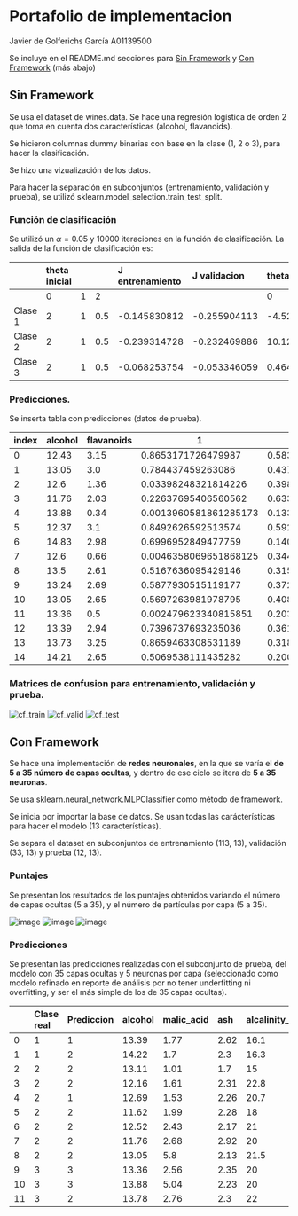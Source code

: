 # Portafolio de implementacion
Javier de Golferichs García A01139500

Se incluye en el README.md secciones para [Sin Framework](##-Sin-Framework) y  [Con Framework](##-Con-Framework) (más abajo)

## Sin Framework

Se usa el dataset de wines.data. Se hace una regresión logística de orden 2 que toma en cuenta dos características (alcohol, flavanoids).

Se hicieron columnas dummy binarias con base en la clase (1, 2 o 3), para hacer la clasificación.

Se hizo una vizualización de los datos.

Para hacer la separación en subconjuntos (entrenamiento, validación y prueba), se utilizó sklearn.model_selection.train_test_split.

### Función de clasificación
Se utilizó un $\alpha = 0.05$ y 10000 iteraciones en la función de clasificación.
La salida de la función de clasificación es:

| |theta inicial| | |J entrenamiento|J validacion|theta refinada |||
|:----|:----|:----|:----|:----|:----|:----|:----|:----|
| |0|1|2| | |0|1|2|
|Clase 1|2|1|0.5|-0.145830812|-0.255904113|-4.528507542|-0.218032685|2.888516617|
|Clase 2|2|1|0.5|-0.239314728|-0.232469886|10.12620338|-0.87245963|0.335677986|
|Clase 3|2|1|0.5|-0.068253754|-0.053346059|0.464055325|0.507980433|-5.732727431|

### Predicciones.

Se inserta tabla con predicciones (datos de prueba).

|index|alcohol|flavanoids|1|2|3|Real|Prediccion|
|---|---|---|---|---|---|---|---|
|0|12\.43|3\.15|0\.8653171726479987|0\.5839271426938165|1\.2624743120118493e-05|2|1|
|1|13\.05|3\.0|0\.784437459263086|0\.4372425034925187|4\.087372194117752e-05|1|1|
|2|12\.6|1\.36|0\.03398248321814226|0\.39884836632327053|0\.2825392973610589|2|2|
|3|11\.76|2\.03|0\.22637695406560562|0\.6335564096093226|0\.005488855873863599|2|2|
|4|13\.88|0\.34|0\.0013960581861285173|0\.13361049527386706|0\.9961876749037951|3|3|
|5|12\.37|3\.1|0\.8492626592513574|0\.5925409421582374|1\.6310555709680198e-05|2|1|
|6|14\.83|2\.98|0\.6996952849477759|0\.14039024146459814|0\.00011321342280222218|1|1|
|7|12\.6|0\.66|0\.0046358069651868125|0\.34406288333815715|0\.9561025385351241|3|3|
|8|13\.5|2\.61|0\.5167636095429146|0\.3152080700182921|0\.00048029606566297913|1|1|
|9|13\.24|2\.69|0\.5877930515119177|0\.3723406698302508|0\.00026611375626761055|1|1|
|10|13\.05|2\.65|0\.5697263981978795|0\.40857772000191106|0\.00030389398181477885|2|1|
|11|13\.36|0\.5|0\.002479623340815851|0\.20391247451893504|0\.987682133994519|3|3|
|12|13\.39|2\.94|0\.7396737693235036|0\.3614358002094786|6\.852075593132947e-05|1|1|
|13|13\.73|3\.25|0\.8659463308531189|0\.31827427917417533|1\.3773676883749057e-05|1|1|
|14|14\.21|2\.65|0\.5069538111435282|0\.2007038165824665|0\.0005476806206184886|1|1|

### Matrices de confusion para entrenamiento, validación y prueba.

![cf_train](https://user-images.githubusercontent.com/71610960/190315590-d8b68395-291b-4cd7-ab81-10fe80ce6637.png)
![cf_valid](https://user-images.githubusercontent.com/71610960/190315600-264f88fa-bf15-4be2-b12f-21c3eebdc624.png)
![cf_test](https://user-images.githubusercontent.com/71610960/190315605-5d502872-7716-40a3-b954-0adbdefb6e29.png)



## Con Framework

Se hace una implementación de **redes neuronales**, en la que se varía el **de 5 a 35 número de capas ocultas**, y dentro de ese ciclo se itera de **5 a 35 neuronas**. 

Se usa sklearn.neural_network.MLPClassifier como método de framework.

Se inicia por importar la base de datos. Se usan todas las carácterísticas para hacer el modelo (13 características).

Se separa el dataset en subconjuntos de entrenamiento (113, 13), validación (33, 13) y prueba (12, 13).

### Puntajes

Se presentan los resultados de los puntajes obtenidos variando el número de capas ocultas (5 a 35), y el número de partículas por capa (5 a 35).

![image](https://user-images.githubusercontent.com/71610960/190313681-3d52b731-28ae-4830-8d9c-39b0591eac6b.png)
![image](https://user-images.githubusercontent.com/71610960/190313732-027bd69d-d4c1-47a8-855e-8e3be8b8007f.png)
![image](https://user-images.githubusercontent.com/71610960/190313752-faa42d37-3eb4-4e74-982f-4cfe1159db89.png)

### Predicciones

Se presentan las predicciones realizadas con el subconjunto de prueba, del modelo con 35 capas ocultas y 5 neuronas por capa (seleccionado como modelo refinado en reporte de análisis por no tener underfitting ni overfitting, y ser el más simple de los de 35 capas ocultas).

| |Clase real|Prediccion|alcohol|malic_acid|ash|alcalinity_of_ash|magnesium|total_phenols|flavanoids|nonflavanoid_phenols|proanthocyanins|color_intensity|hue|od280|proline|
|:----|:----|:----|:----|:----|:----|:----|:----|:----|:----|:----|:----|:----|:----|:----|:----|
|0|1|1|13.39|1.77|2.62|16.1|93|2.85|2.94|0.34|1.45|4.8|0.92|3.22|1195|
|1|1|2|14.22|1.7|2.3|16.3|118|3.2|3|0.26|2.03|6.38|0.94|3.31|970|
|2|2|2|13.11|1.01|1.7|15|78|2.98|3.18|0.26|2.28|5.3|1.12|3.18|502|
|3|2|2|12.16|1.61|2.31|22.8|90|1.78|1.69|0.43|1.56|2.45|1.33|2.26|495|
|4|2|1|12.69|1.53|2.26|20.7|80|1.38|1.46|0.58|1.62|3.05|0.96|2.06|495|
|5|2|2|11.62|1.99|2.28|18|98|3.02|2.26|0.17|1.35|3.25|1.16|2.96|345|
|6|2|2|12.52|2.43|2.17|21|88|2.55|2.27|0.26|1.22|2|0.9|2.78|325|
|7|2|2|11.76|2.68|2.92|20|103|1.75|2.03|0.6|1.05|3.8|1.23|2.5|607|
|8|2|2|13.05|5.8|2.13|21.5|86|2.62|2.65|0.3|2.01|2.6|0.73|3.1|380|
|9|3|3|13.36|2.56|2.35|20|89|1.4|0.5|0.37|0.64|5.6|0.7|2.47|780|
|10|3|3|13.88|5.04|2.23|20|80|0.98|0.34|0.4|0.68|4.9|0.58|1.33|415|
|11|3|2|13.78|2.76|2.3|22|90|1.35|0.68|0.41|1.03|9.58|0.7|1.68|615|




